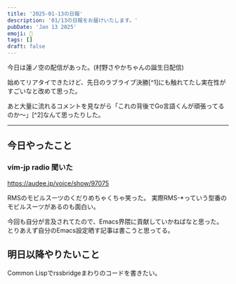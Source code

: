 ```yaml
---
title: '2025-01-13の日報'
description: '01/13の日報をお届けいたします。'
pubDate: 'Jan 13 2025'
emoji: 🦊
tags: []
draft: false
---
```


今日は蓮ノ空の配信があった。(村野さやかちゃんの誕生日配信)

始めてリアタイできたけど、先日のラブライブ決勝[^1]にも触れてたし実在性がすごいなと改めて思った。

あと大量に流れるコメントを見ながら「これの背後でGo言語くんが頑張ってるのか〜」[^2]なんて思ったりした。

---

## 今日やったこと

### vim-jp radio 聞いた

https://audee.jp/voice/show/97075

RMSのモビルスーツのくだりめちゃくちゃ笑った。
実際RMS-*っていう型番のモビルスーツがあるのも面白い。

今回も自分が言及されてたので、Emacs界隈に貢献していかねばなと思った。
とりあえず自分のEmacs設定晒す記事は書こうと思ってる。

## 明日以降やりたいこと

Common Lispでrssbridgeまわりのコードを書きたい。
